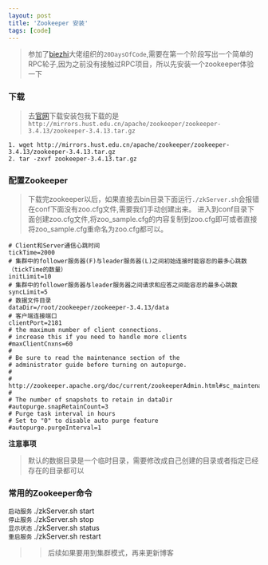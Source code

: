 ```yaml
---
layout: post
title: 'Zookeeper 安装'
tags: [code]
---
```

> 参加了<a href="https://blog.biezhi.me/" target="_blank">biezhi</a>大佬组织的`20DaysOfCode`,需要在第一个阶段写出一个简单的RPC轮子,因为之前没有接触过RPC项目，所以先安装一个zookeeper体验一下
### 下载
> 去[官网](https://www.apache.org/dyn/closer.cgi/zookeeper/)下载安装包我下载的是`http://mirrors.hust.edu.cn/apache/zookeeper/zookeeper-3.4.13/zookeeper-3.4.13.tar.gz`
```
1. wget http://mirrors.hust.edu.cn/apache/zookeeper/zookeeper-3.4.13/zookeeper-3.4.13.tar.gz
2. tar -zxvf zookeeper-3.4.13.tar.gz
```
### 配置Zookeeper
> 下载完zookeeper以后，如果直接去bin目录下面运行`./zkServer.sh`会报错在conf下面没有zoo.cfg文件,需要我们手动创建出来。
进入到conf目录下面创建zoo.cfg文件,将zoo_sample.cfg的内容复制到zoo.cfg即可或者直接将zoo_sample.cfg重命名为zoo.cfg都可以。

```
# Client和Server通信心跳时间
tickTime=2000
# 集群中的follower服务器(F)与leader服务器(L)之间初始连接时能容忍的最多心跳数（tickTime的数量）
initLimit=10
# 集群中的follower服务器与leader服务器之间请求和应答之间能容忍的最多心跳数
syncLimit=5
# 数据文件目录
dataDir=/root/zookeeper/zookeeper-3.4.13/data
# 客户端连接端口
clientPort=2181
# the maximum number of client connections.
# increase this if you need to handle more clients
#maxClientCnxns=60
#
# Be sure to read the maintenance section of the 
# administrator guide before turning on autopurge.
#
# http://zookeeper.apache.org/doc/current/zookeeperAdmin.html#sc_maintenance
#
# The number of snapshots to retain in dataDir
#autopurge.snapRetainCount=3
# Purge task interval in hours
# Set to "0" to disable auto purge feature
#autopurge.purgeInterval=1

```
**注意事项**

> 默认的数据目录是一个临时目录，需要修改成自己创建的目录或者指定已经存在的目录都可以

### 常用的Zookeeper命令

`启动服务` ./zkServer.sh start   
`停止服务` ./zkServer.sh stop  
`显示状态` ./zkServer.sh status  
`重启服务` ./zkServer.sh restart  

>> 后续如果要用到集群模式，再来更新博客





